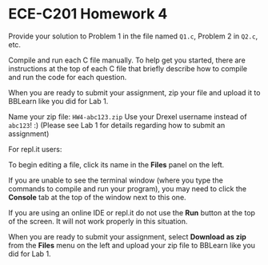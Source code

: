 ECE-C201 Homework 4
===================

Provide your solution to Problem 1 in the file named `Q1.c`, Problem 2 in `Q2.c`, etc.

Compile and run each C file manually.  To help get you started, there are
instructions at the top of each C file that briefly describe how to compile
and run the code for each question.

When you are ready to submit your assignment, zip your file and upload it to BBLearn like you did for Lab 1.

Name your zip file: `HW4-abc123.zip`
Use your Drexel username instead of `abc123`! :) 
(Please see Lab 1 for details regarding how to submit an assignment)


For repl.it users:

To begin editing a file, click its name in the **Files** panel on the left.

If you are unable to see the terminal window (where you type the commands to compile
and run your program), you may need to click the **Console** tab at the top of the
window next to this one.

If you are using an online IDE or repl.it do not use the **Run** button at the top of the screen.  It will not work properly in
this situation.

When you are ready to submit your assignment, select **Download as zip** from the
**Files** menu on the left and upload your zip file to BBLearn like you did for Lab 1.